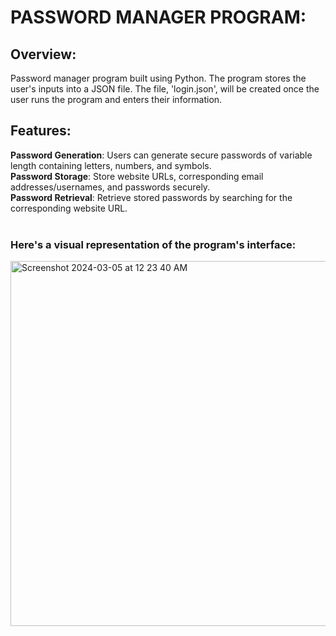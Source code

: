 # PASSWORD MANAGER PROGRAM:

## Overview: 
Password manager program built using Python. The program stores the user's inputs into a JSON file. The file, 'login.json', will be created once the user runs the program and enters their information. 

## Features: 
__**Password Generation**__: Users can generate secure passwords of variable length containing letters, numbers, and symbols.<br>
__**Password Storage**__: Store website URLs, corresponding email addresses/usernames, and passwords securely.<br>
__**Password Retrieval**__: Retrieve stored passwords by searching for the corresponding website URL.
<br>
<br>
### Here's a visual representation of the program's interface:


<img width="584" alt="Screenshot 2024-03-05 at 12 23 40 AM" src="https://github.com/vikrammin/Password-Manager/assets/157865720/bb7a455f-a602-4e23-a5a3-00a3bb3d285f">
